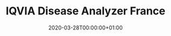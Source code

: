 ---
title: "IQVIA Disease Analyzer France"
subtitle: ""
summary: "Anonymized patient records collected from Patient Management software used by GPs during an office visit to document patients’ clinical records "
owners:
  - organisation: "IQVIA"
    lead: "Kristin Kostka"
    alternate: ""
country: "France"
source_type: "General practice electronic health records, Outpatient specialist electronic health records"
omop: "CDM v5.3"
dbms: "AWS Redshift"
patient_count: "10m "
has_covid: "N"
first_time: "No"
data_history: "1997 – "
references: [""]

authors: 
    - "Kristin Kostka"
    - ""
tags: []
categories: ["dataset"]
date: 2020-03-28T00:00:00+01:00
lastmod: 2020-03-28T00:00:00+01:00
featured: false
draft: false

links:
    - icon: globe
      icon_pack: fas
      name: More information
      url: ""
image:
      placement: 1
      caption: ""
      focal_point: ""
      preview_only: false
      alt_text: ""
projects: []
---